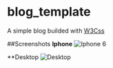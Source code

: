 # blog_template

A simple blog builded with [W3Css](https://www.w3schools.com/w3css/)

##Screenshots
**Iphone**
![Iphone 6](https://github.com/brunodarshan/blog_template/blob/master/screen.png)

**Desktop
![Desktop](https://github.com/brunodarshan/blog_template/blob/master/screen.png)
